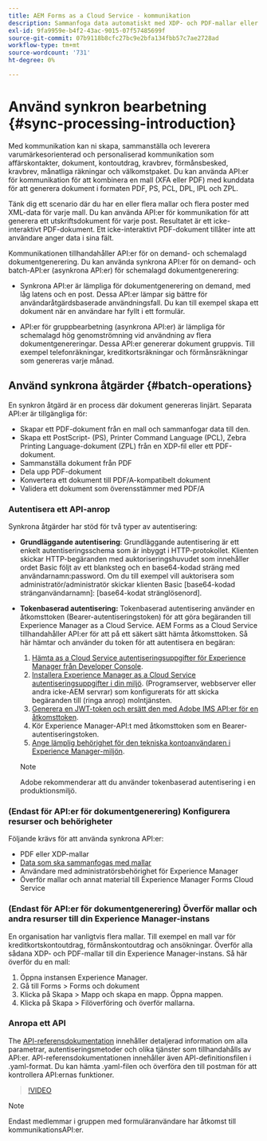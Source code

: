 ```yaml
---
title: AEM Forms as a Cloud Service - kommunikation
description: Sammanfoga data automatiskt med XDP- och PDF-mallar eller generera utdata i formaten PCL, ZPL och PostScript
exl-id: 9fa9959e-b4f2-43ac-9015-07f57485699f
source-git-commit: 07b9118b8cfc27bc9e2bfa134fbb57c7ae2728ad
workflow-type: tm+mt
source-wordcount: '731'
ht-degree: 0%

---
```



# Använd synkron bearbetning {#sync-processing-introduction}

Med kommunikation kan ni skapa, sammanställa och leverera varumärkesorienterad och personaliserad kommunikation som affärskontakter, dokument, kontoutdrag, kravbrev, förmånsbesked, kravbrev, månatliga räkningar och välkomstpaket. Du kan använda API:er för kommunikation för att kombinera en mall (XFA eller PDF) med kunddata för att generera dokument i formaten PDF, PS, PCL, DPL, IPL och ZPL.

Tänk dig ett scenario där du har en eller flera mallar och flera poster med XML-data för varje mall. Du kan använda API:er för kommunikation för att generera ett utskriftsdokument för varje post. <!-- You can also combine the records into a single document. --> Resultatet är ett icke-interaktivt PDF-dokument. Ett icke-interaktivt PDF-dokument tillåter inte att användare anger data i sina fält.


Kommunikationen tillhandahåller API:er för on demand- och schemalagd dokumentgenerering. Du kan använda synkrona API:er för on demand- och batch-API:er (asynkrona API:er) för schemalagd dokumentgenerering:

* Synkrona API:er är lämpliga för dokumentgenerering on demand, med låg latens och en post. Dessa API:er lämpar sig bättre för användaråtgärdsbaserade användningsfall. Du kan till exempel skapa ett dokument när en användare har fyllt i ett formulär.

* API:er för gruppbearbetning (asynkrona API:er) är lämpliga för schemalagd hög genomströmning vid användning av flera dokumentgenereringar. Dessa API:er genererar dokument gruppvis. Till exempel telefonräkningar, kreditkortsräkningar och förmånsräkningar som genereras varje månad.

## Använd synkrona åtgärder {#batch-operations}

En synkron åtgärd är en process där dokument genereras linjärt. Separata API:er är tillgängliga för:

* Skapar ett PDF-dokument från en mall och sammanfogar data till den.
* Skapa ett PostScript- (PS), Printer Command Language (PCL), Zebra Printing Language-dokument (ZPL) från en XDP-fil eller ett PDF-dokument.
* Sammanställa dokument från PDF
* Dela upp PDF-dokument
* Konvertera ett dokument till PDF/A-kompatibelt dokument
* Validera ett dokument som överensstämmer med PDF/A


### Autentisera ett API-anrop

Synkrona åtgärder har stöd för två typer av autentisering:

* **Grundläggande autentisering**: Grundläggande autentisering är ett enkelt autentiseringsschema som är inbyggt i HTTP-protokollet. Klienten skickar HTTP-begäranden med auktoriseringshuvudet som innehåller ordet Basic följt av ett blanksteg och en base64-kodad sträng med användarnamn:password. Om du till exempel vill auktorisera som administratör/administratör skickar klienten Basic [base64-kodad stränganvändarnamn]: [base64-kodat stränglösenord].

* **Tokenbaserad autentisering:** Tokenbaserad autentisering använder en åtkomsttoken (Bearer-autentiseringstoken) för att göra begäranden till Experience Manager as a Cloud Service. AEM Forms as a Cloud Service tillhandahåller API:er för att på ett säkert sätt hämta åtkomsttoken. Så här hämtar och använder du token för att autentisera en begäran:

   1. [Hämta as a Cloud Service autentiseringsuppgifter för Experience Manager från Developer Console](https://experienceleague.adobe.com/docs/experience-manager-learn/getting-started-with-aem-headless/authentication/service-credentials.html).
   1. [Installera Experience Manager as a Cloud Service autentiseringsuppgifter i din miljö](https://experienceleague.adobe.com/docs/experience-manager-learn/getting-started-with-aem-headless/authentication/service-credentials.html). (Programserver, webbserver eller andra icke-AEM servrar) som konfigurerats för att skicka begäranden till (ringa anrop) molntjänsten.
   1. [Generera en JWT-token och ersätt den med Adobe IMS API:er för en åtkomsttoken](https://experienceleague.adobe.com/docs/experience-manager-learn/getting-started-with-aem-headless/authentication/service-credentials.html).
   1. Kör Experience Manager-API:t med åtkomsttoken som en Bearer-autentiseringstoken.
   1. [Ange lämplig behörighet för den tekniska kontoanvändaren i Experience Manager-miljön](https://experienceleague.adobe.com/docs/experience-manager-learn/getting-started-with-aem-headless/authentication/service-credentials.html?lang=en#configure-access-in-aem).

   >[!NOTE]
   >
   >Adobe rekommenderar att du använder tokenbaserad autentisering i en produktionsmiljö.


### (Endast för API:er för dokumentgenerering) Konfigurera resurser och behörigheter

Följande krävs för att använda synkrona API:er:

* PDF eller XDP-mallar
* [Data som ska sammanfogas med mallar](#form-data)
* Användare med administratörsbehörighet för Experience Manager
* Överför mallar och annat material till Experience Manager Forms Cloud Service

### (Endast för API:er för dokumentgenerering) Överför mallar och andra resurser till din Experience Manager-instans

En organisation har vanligtvis flera mallar. Till exempel en mall var för kreditkortskontoutdrag, förmånskontoutdrag och ansökningar. Överför alla sådana XDP- och PDF-mallar till din Experience Manager-instans. Så här överför du en mall:

1. Öppna instansen Experience Manager.
1. Gå till Forms > Forms och dokument
1. Klicka på Skapa > Mapp och skapa en mapp. Öppna mappen.
1. Klicka på Skapa > Filöverföring och överför mallarna.


### Anropa ett API

The [API-referensdokumentation](https://developer.adobe.com/experience-manager-forms-cloud-service-developer-reference/) innehåller detaljerad information om alla parametrar, autentiseringsmetoder och olika tjänster som tillhandahålls av API:er. API-referensdokumentationen innehåller även API-definitionsfilen i .yaml-format. Du kan hämta .yaml-filen och överföra den till postman för att kontrollera API:ernas funktioner.

>[!VIDEO](https://video.tv.adobe.com/v/335771)

>[!NOTE]
>
>Endast medlemmar i gruppen med formuläranvändare har åtkomst till kommunikationsAPI:er.
